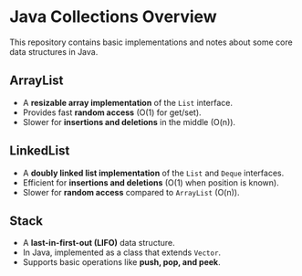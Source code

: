 # Java Collections Overview

This repository contains basic implementations and notes about some core data structures in Java.

## ArrayList
- A **resizable array implementation** of the `List` interface.  
- Provides fast **random access** (O(1) for get/set).  
- Slower for **insertions and deletions** in the middle (O(n)).

## LinkedList
- A **doubly linked list implementation** of the `List` and `Deque` interfaces.  
- Efficient for **insertions and deletions** (O(1) when position is known).  
- Slower for **random access** compared to `ArrayList` (O(n)).

## Stack
- A **last-in-first-out (LIFO)** data structure.  
- In Java, implemented as a class that extends `Vector`.  
- Supports basic operations like **push, pop, and peek**.
